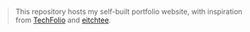 
> This repository hosts my self-built portfolio website, with inspiration from [TechFolio](http://techfolios.github.io) and [eitchtee](https://github.com/eitchtee/eitchtee.github.io). 




